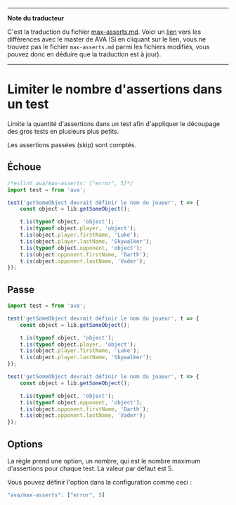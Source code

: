 ___
**Note du traducteur**

C'est la traduction du fichier [max-asserts.md](https://github.com/sindresorhus/eslint-plugin-ava/blob/master/docs/rules/max-asserts.md). Voici un [lien](https://github.com/sindresorhus/eslint-plugin-ava/compare/ed4057b003e8b1becc085b114830a0177714b7bf...master#diff-fca60e7ef485498c6b37c6a950f9d59a) vers les différences avec le master de AVA (Si en cliquant sur le lien, vous ne trouvez pas le fichier `max-asserts.md` parmi les fichiers modifiés, vous pouvez donc en déduire que la traduction est à jour).
___
# Limiter le nombre d'assertions dans un test

Limite la quantité d'assertions dans un test afin d'appliquer le découpage des gros tests en plusieurs plus petits.

Les assertions passées (skip) sont comptés.


## Échoue

```js
/*eslint ava/max-asserts: ["error", 5]*/
import test = from 'ava';

test('getSomeObject devrait définir le nom du joueur', t => {
	const object = lib.getSomeObject();

	t.is(typeof object, 'object');
	t.is(typeof object.player, 'object');
	t.is(object.player.firstName, 'Luke');
	t.is(object.player.lastName, 'Skywalker');
	t.is(typeof object.opponent, 'object');
	t.is(object.opponent.firstName, 'Darth');
	t.is(object.opponent.lastName, 'Vader');
});
```


## Passe

```js
import test = from 'ava';

test('getSomeObject devrait définir le nom du joueur', t => {
	const object = lib.getSomeObject();

	t.is(typeof object, 'object');
	t.is(typeof object.player, 'object');
	t.is(object.player.firstName, 'Luke');
	t.is(object.player.lastName, 'Skywalker');
});

test('getSomeObject devrait définir le nom du joueur', t => {
	const object = lib.getSomeObject();

	t.is(typeof object, 'object');
	t.is(typeof object.opponent, 'object');
	t.is(object.opponent.firstName, 'Darth');
	t.is(object.opponent.lastName, 'Vader');
});
```

## Options

La règle prend une option, un nombre, qui est le nombre maximum d'assertions pour chaque test. La valeur par défaut est 5.

Vous pouvez définir l'option dans la configuration comme ceci :

```js
"ava/max-asserts": ["error", 5]
```
